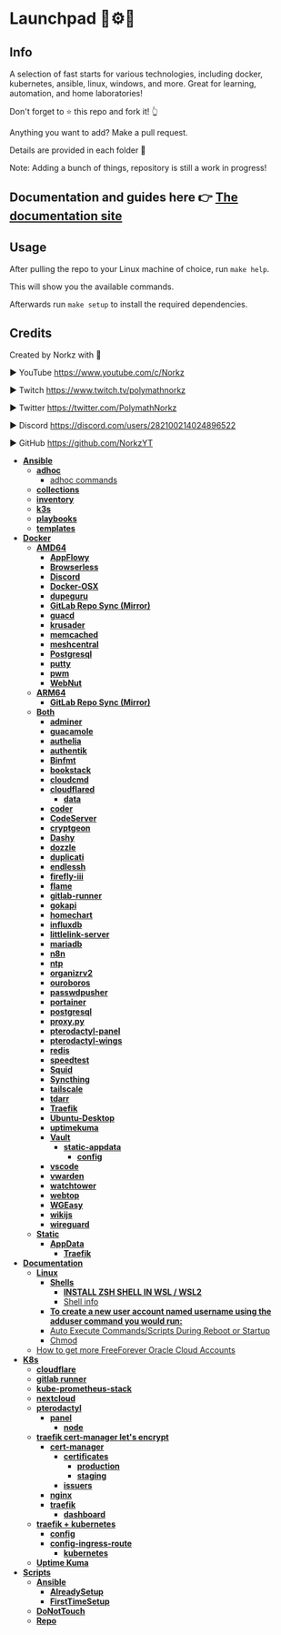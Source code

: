 # Launchpad 📝⚙🚀

## Info

A selection of fast starts for various technologies, including docker, kubernetes, ansible, linux, windows, and more. Great for learning, automation, and home laboratories!

Don't forget to ⭐ this repo and fork it! 👆

Anything you want to add? Make a pull request.

Details are provided in each folder 📁

Note: Adding a bunch of things, repository is still a work in progress!

## Documentation and guides here 👉 [The documentation site](https://docs.pcscorp.dev/)

## Usage

After pulling the repo to your Linux machine of choice, run `make help`.

This will show you the available commands.

Afterwards run `make setup` to install the required dependencies.

## Credits

Created by Norkz with 💛

► YouTube <https://www.youtube.com/c/Norkz>

► Twitch <https://www.twitch.tv/polymathnorkz>

► Twitter  <https://twitter.com/PolymathNorkz>

► Discord <https://discord.com/users/282100214024896522>

► GitHub <https://github.com/NorkzYT>


<!-- tree generated by markdown-notes-tree starts here -->

- [**Ansible**](Ansible)
    - [**adhoc**](Ansible/adhoc)
        - [adhoc commands](Ansible/adhoc/adhoc.md)
    - [**collections**](Ansible/collections)
    - [**inventory**](Ansible/inventory)
    - [**k3s**](Ansible/k3s)
    - [**playbooks**](Ansible/playbooks)
    - [**templates**](Ansible/templates)
- [**Docker**](Docker)
    - [**AMD64**](Docker/AMD64)
        - [**AppFlowy**](Docker/AMD64/appflowy)
        - [**Browserless**](Docker/AMD64/browserless)
        - [**Discord**](Docker/AMD64/discord)
        - [**Docker-OSX**](Docker/AMD64/docker-osx)
        - [**dupeguru**](Docker/AMD64/dupeguru)
        - [**GitLab Repo Sync (Mirror)**](Docker/AMD64/gitlab)
        - [**guacd**](Docker/AMD64/guacd)
        - [**krusader**](Docker/AMD64/krusader)
        - [**memcached**](Docker/AMD64/memcached)
        - [**meshcentral**](Docker/AMD64/meshcentral)
        - [**Postgresql**](Docker/AMD64/Postgresql)
        - [**putty**](Docker/AMD64/putty)
        - [**pwm**](Docker/AMD64/pwm)
        - [**WebNut**](Docker/AMD64/webnut)
    - [**ARM64**](Docker/ARM64)
        - [**GitLab Repo Sync (Mirror)**](Docker/ARM64/gitlab)
    - [**Both**](Docker/Both)
        - [**adminer**](Docker/Both/adminer)
        - [**guacamole**](Docker/Both/apacheguacamole)
        - [**authelia**](Docker/Both/authelia)
        - [**authentik**](Docker/Both/authentik)
        - [**Binfmt**](Docker/Both/Binfmt)
        - [**bookstack**](Docker/Both/bookstack)
        - [**cloudcmd**](Docker/Both/cloudcmd)
        - [**cloudflared**](Docker/Both/cloudflared)
            - [**data**](Docker/Both/cloudflared/data)
        - [**coder**](Docker/Both/coder)
        - [**CodeServer**](Docker/Both/codeserver)
        - [**cryptgeon**](Docker/Both/cryptgeon)
        - [**Dashy**](Docker/Both/Dashy)
        - [**dozzle**](Docker/Both/dozzle)
        - [**duplicati**](Docker/Both/duplicati)
        - [**endlessh**](Docker/Both/endlessh)
        - [**firefly-iii**](Docker/Both/firefly-iii)
        - [**flame**](Docker/Both/flame)
        - [**gitlab-runner**](Docker/Both/gitlabrunner)
        - [**gokapi**](Docker/Both/gokapi)
        - [**homechart**](Docker/Both/homechart)
        - [**influxdb**](Docker/Both/influxdb)
        - [**littlelink-server**](Docker/Both/littlelinkserver)
        - [**mariadb**](Docker/Both/mariadb)
        - [**n8n**](Docker/Both/n8n)
        - [**ntp**](Docker/Both/ntp)
        - [**organizrv2**](Docker/Both/organizrv2)
        - [**ouroboros**](Docker/Both/ouroboros)
        - [**passwdpusher**](Docker/Both/passwdpusher)
        - [**portainer**](Docker/Both/portainer)
        - [**postgresql**](Docker/Both/postgresql)
        - [**proxy.py**](Docker/Both/proxy.py)
        - [**pterodactyl-panel**](Docker/Both/pterodactyl-panel)
        - [**pterodactyl-wings**](Docker/Both/pterodactyl-wings)
        - [**redis**](Docker/Both/redis)
        - [**speedtest**](Docker/Both/speedtest)
        - [**Squid**](Docker/Both/squid)
        - [**Syncthing**](Docker/Both/syncthing)
        - [**tailscale**](Docker/Both/tailscale)
        - [**tdarr**](Docker/Both/tdarr)
        - [**Traefik**](Docker/Both/Traefik)
        - [**Ubuntu-Desktop**](Docker/Both/ubuntu-desktop)
        - [**uptimekuma**](Docker/Both/uptimekuma)
        - [**Vault**](Docker/Both/vault)
            - [**static-appdata**](Docker/Both/vault/static-appdata)
                - [**config**](Docker/Both/vault/static-appdata/config)
        - [**vscode**](Docker/Both/vscode)
        - [**vwarden**](Docker/Both/vwarden)
        - [**watchtower**](Docker/Both/watchtower)
        - [**webtop**](Docker/Both/webtop)
        - [**WGEasy**](Docker/Both/wgeasy)
        - [**wikijs**](Docker/Both/wikijs)
        - [**wireguard**](Docker/Both/wireguard)
    - [**Static**](Docker/Static)
        - [**AppData**](Docker/Static/AppData)
            - [**Traefik**](Docker/Static/AppData/Traefik)
- [**Documentation**](Documentation)
    - [**Linux**](Documentation/Linux)
        - [**Shells**](Documentation/Linux/Shells)
            - [**INSTALL ZSH SHELL IN WSL / WSL2**](Documentation/Linux/Shells/Powerlevel10k.md)
            - [Shell info](Documentation/Linux/Shells/ShellInfo.md)
        - [**To create a new user account named username using the adduser command you would run:**](Documentation/Linux/adduser.md)
        - [Auto Execute Commands/Scripts During Reboot or Startup](Documentation/Linux/H-W-T-StartupScript.md)
        - [Chmod](Documentation/Linux/permissions.md)
    - [How to get more FreeForever Oracle Cloud Accounts](Documentation/FreeForeverOracle.md)
- [**K8s**](K8s)
    - [**cloudflare**](K8s/cloudflare)
    - [**gitlab runner**](K8s/gitlab-runner)
    - [**kube-prometheus-stack**](K8s/kube-prometheus-stack)
    - [**nextcloud**](K8s/nextcloud)
    - [**pterodactyl**](K8s/pterodactyl)
        - [**panel**](K8s/pterodactyl/panel)
            - [**node**](K8s/pterodactyl/panel/node)
    - [**traefik cert-manager let's encrypt**](K8s/traefik-cert-manager)
        - [**cert-manager**](K8s/traefik-cert-manager/cert-manager)
            - [**certificates**](K8s/traefik-cert-manager/cert-manager/certificates)
                - [**production**](K8s/traefik-cert-manager/cert-manager/certificates/production)
                - [**staging**](K8s/traefik-cert-manager/cert-manager/certificates/staging)
            - [**issuers**](K8s/traefik-cert-manager/cert-manager/issuers)
        - [**nginx**](K8s/traefik-cert-manager/nginx)
        - [**traefik**](K8s/traefik-cert-manager/traefik)
            - [**dashboard**](K8s/traefik-cert-manager/traefik/dashboard)
    - [**traefik + kubernetes**](K8s/traefik2-k3s-rancher)
        - [**config**](K8s/traefik2-k3s-rancher/config)
        - [**config-ingress-route**](K8s/traefik2-k3s-rancher/config-ingress-route)
            - [**kubernetes**](K8s/traefik2-k3s-rancher/config-ingress-route/kubernetes)
    - [**Uptime Kuma**](K8s/uptime-kuma)
- [**Scripts**](Scripts)
    - [**Ansible**](Scripts/Ansible)
        - [**AlreadySetup**](Scripts/Ansible/AlreadySetup)
        - [**FirstTimeSetup**](Scripts/Ansible/FirstTimeSetup)
    - [**DoNotTouch**](Scripts/DoNotTouch)
    - [**Repo**](Scripts/Repo)

<!-- tree generated by markdown-notes-tree ends here -->

